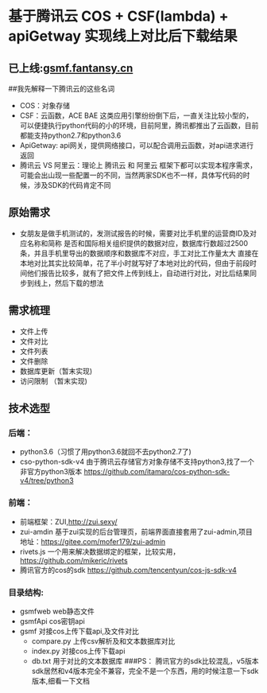 # 基于腾讯云 COS + CSF(lambda) + apiGetway 实现线上对比后下载结果

## 已上线:[gsmf.fantansy.cn](http://gsmf.fantansy.cn)

##我先解释一下腾讯云的这些名词
 - COS：对象存储
 - CSF：云函数，ACE BAE 这类应用引擎纷纷倒下后，一直关注比较小型的，可以便捷执行python代码的小的环境，目前阿里，腾讯都推出了云函数，目前都能支持python2.7和python3.6
 - ApiGetway: api网关，提供网络接口，可以配合调用云函数，对api进求进行返回
 - 腾讯云 VS 阿里云：理论上 腾讯云 和 阿里云 框架下都可以实现本程序需求，可能会出山现一些配置一的不同，当然两家SDK也不一样，具体写代码的时候，涉及SDK的代码肯定不同

## 原始需求

- 女朋友是做手机测试的，发测试报告的时候，需要对比手机里的运营商ID及对应名称和简称 是否和国际相关组织提供的数据对应，数据库行数超过2500条，并且手机里导出的数据顺序和数据库不对应，手工对比工作量太大
直接在本地对比其实比较简单，花了半小时就写好了本地对比的代码，但由于前段时间他们报告比较多，就有了把文件上传到线上，自动进行对比，对比后结果同步到线上，然后下载的想法

## 需求梳理

- 文件上传
- 文件对比
- 文件列表
- 文件删除
- 数据库更新（暂末实现)
- 访问限制 （暂末实现)

## 技术选型

### 后端：
 - python3.6（习惯了用python3.6就回不去python2.7了)
 - cso-python-sdk-v4 由于腾讯云存储官方对象存储不支持python3,找了一个非官方python3版本 https://github.com/itamaro/cos-python-sdk-v4/tree/python3

### 前端：
 - 前端框架：ZUI,http://zui.sexy/
 - zui-amdin 基于zui实现的后台管理页，前端界面直接套用了zui-admin,项目地址：https://gitee.com/mofer179/zui-admin
 - rivets.js 一个用来解决数据绑定的框架，比较实用，https://github.com/mikeric/rivets
 - 腾讯官方的cos的sdk https://github.com/tencentyun/cos-js-sdk-v4
### 目录结构:
 - gsmfweb	web静态文件
 - gsmfApi	cos密钥api
 - gsmf		对接cos上传下载api,及文件对比
  	- compare.py 上传csv解析及和文本数据库对比
	- index.py 	对接cos上传下载api
	- db.txt	用于对比的文本数据库
###PS：
腾讯官方的sdk比较混乱，v5版本sdk居然和v4版本完全不兼容，完全不是一个东西，用的时候注意一下sdk版本,细看一下文档

